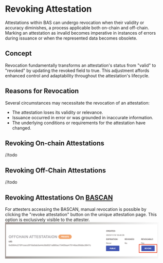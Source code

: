# Revoking Attestation

Attestations within BAS can undergo revocation when their validity or accuracy diminishes, a process applicable both on-chain and off-chain. Marking an attestation as invalid becomes imperative in instances of errors during issuance or when the represented data becomes obsolete.

## Concept

Revocation fundamentally transforms an attestation's status from "valid" to "revoked" by updating the revoked field to true. This adjustment affords enhanced control and adaptability throughout the attestation's lifecycle.

## Reasons for Revocation

Several circumstances may necessitate the revocation of an attestation:

- The attestation loses its validity or relevance.
- Issuance occurred in error or was grounded in inaccurate information.
- The underlying conditions or requirements for the attestation have changed.

## Revoking On-chain Attestations

//todo

## Revoking Off-Chain Attestations

//todo

## Revoking Attestations On [BASCAN](https://www.bascan.io)

For attesters accessing the BASCAN, manual revocation is possible by clicking the "revoke attestation" button on the unique attestation page. This option is exclusively visible to the attester.
![revoking](../figures/revoking.png)
